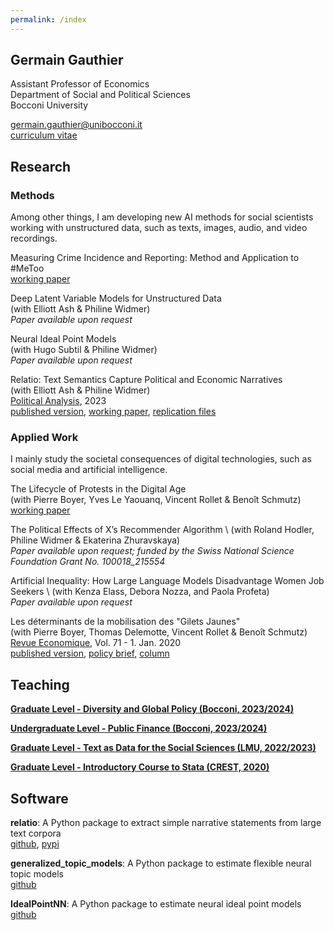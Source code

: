 ```yaml
---
permalink: /index
---
```


## Germain Gauthier

Assistant Professor of Economics \
Department of Social and Political Sciences \
Bocconi University 

germain.gauthier@unibocconi.it \
[curriculum vitae](https://www.dropbox.com/s/wo9xrlgyodbgth1/CV_Germain_Gauthier.pdf?dl=0)


## Research

### Methods

Among other things, I am developing new AI methods for social scientists working with unstructured data, such as texts, images, audio, and video recordings. 

Measuring Crime Incidence and Reporting: Method and Application to #MeToo \
[working paper]((https://www.dropbox.com/s/jepq64dfauyo1t6/metoo_crime_v6.pdf?dl=0))

Deep Latent Variable Models for Unstructured Data \
(with Elliott Ash & Philine Widmer) \
*Paper available upon request*

Neural Ideal Point Models \
(with Hugo Subtil & Philine Widmer) \
*Paper available upon request*

Relatio: Text Semantics Capture Political and Economic Narratives \
(with Elliott Ash & Philine Widmer) \
<u>Political Analysis</u>, 2023 \
[published version](https://www.cambridge.org/core/journals/political-analysis/article/relatio-text-semantics-capture-political-and-economic-narratives/E72C0482A44C9A817E381B394A73E2D6), [working paper](https://arxiv.org/abs/2108.01720), [replication files](https://dataverse.harvard.edu/dataset.xhtml?persistentId=doi:10.7910/DVN/3BRWKK&faces-redirect=true)

### Applied Work

I mainly study the societal consequences of digital technologies, such as social media and artificial intelligence.

The Lifecycle of Protests in the Digital Age \
(with Pierre Boyer, Yves Le Yaouanq, Vincent Rollet & Benoît Schmutz) \
[working paper](https://www.dropbox.com/scl/fi/dwstzxzo0pa5lls5lbvmu/Gilets_Jaunes_Theory_Empirics.pdf?rlkey=4hsj8wytobeh9a7idw8q957fs&st=vc72qdeu&dl=0)

The Political Effects of X’s Recommender Algorithm \ 
(with Roland Hodler, Philine Widmer & Ekaterina Zhuravskaya) \
*Paper available upon request; funded by the Swiss National Science Foundation Grant No. 100018_215554*

Artificial Inequality: How Large Language Models Disadvantage Women Job Seekers \ 
(with Kenza Elass, Debora Nozza, and Paola Profeta) \
*Paper available upon request*

Les déterminants de la mobilisation des "Gilets Jaunes" \
(with Pierre Boyer, Thomas Delemotte, Vincent Rollet & Benoît Schmutz) \
<u>Revue Economique</u>, Vol. 71 - 1. Jan. 2020  \
[published version](https://www.cairn.info/revue-economique-2020-1-page-109.htm), [policy brief](https://www.lemonde.fr/idees/article/2019/11/15/entre-facebook-et-le-rond-point-la-double-originalite-du-mouvement-des-gilets-jaunes_6019218_3232.html#xtor=AL-32280270), [column](https://www.lemonde.fr/idees/article/2019/11/15/entre-facebook-et-le-rond-point-la-double-originalite-du-mouvement-des-gilets-jaunes_6019218_3232.html#xtor=AL-32280270)


## Teaching

[**Graduate Level - Diversity and Global Policy (Bocconi, 2023/2024)**](https://bocconi-my.sharepoint.com/:f:/g/personal/germain_gauthier_unibocconi_it/EmSf2ln-SLxHtMyXxRb10EcBXjuJVVQ99pyt6U4dBy7-UA?e=R5nucy)

[**Undergraduate Level -  Public Finance (Bocconi, 2023/2024)**](https://bocconi-my.sharepoint.com/:f:/g/personal/germain_gauthier_unibocconi_it/EjkEK1I-b6NNpzQQp3TsnHYBVr8O_WnVfb__GVoXV4dNmw?e=SMMpeb) 

[**Graduate Level - Text as Data for the Social Sciences (LMU, 2022/2023)**](https://bocconi-my.sharepoint.com/:f:/g/personal/germain_gauthier_unibocconi_it/EuKp3FUNQIxHhYyQjcnhDW4B-oQhQ-i0x1qlBmuH26-V2Q?e=4U4Zbd) 

[**Graduate Level - Introductory Course to Stata (CREST, 2020)**](https://gitlab.com/germain.gauthier/code-for-econometrics-101/-/blob/master/poly.md) 


## Software

**relatio**: A Python package to extract simple narrative statements from large text corpora \
[github](https://github.com/relatio-nlp/relatio),  [pypi](https://pypi.org/project/relatio/)

**generalized_topic_models**: A Python package to estimate flexible neural topic models \
[github](https://github.com/PinchOfData/generalized_topic_model)

**IdealPointNN**: A Python package to estimate neural ideal point models \
[github](https://github.com/PinchOfData/neural_ideal_point_models)
